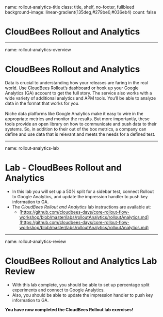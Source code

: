 name: rollout-analytics-title
class: title, shelf, no-footer, fullbleed
background-image: linear-gradient(135deg,#279be0,#036eb4)
count: false

# CloudBees Rollout and Analytics

---
name: rollout-analytics-overview
# CloudBees Rollout and Analytics

Data is crucial to understanding how your releases are faring in the real world. Use CloudBees Rollout’s dashboard or hook up your Google Analytics (GA) account to get the full story. The service also works with a wide variety of additional analytics and APM tools. You’ll be able to analyze data in the format that works for you.
<br/>
<br/>
Niche data platforms like Google Analytics make it easy to wire in the appropriate metrics and monitor the results. But more importantly, these tools provide an open library on how to communicate and push data to their systems. So, in addition to their out of the box metrics, a company can define and use data that is relevant and meets the needs for a defined test.

---
name: rollout-analytics-lab
# Lab - CloudBees Rollout and Analytics

* In this lab you will set up a 50% split for a sidebar test, connect Rollout to Google Analytics, and update the impression handler to push key information to GA.
* The *CloudBees Rollout and Analytics* lab instructions are available at:
  * [https://github.com/cloudbees-days/core-rollout-flow-workshop/blob/master/labs/rolloutAnalytics/rolloutAnalytics.md](https://github.com/cloudbees-days/core-rollout-flow-workshop/blob/master/labs/rolloutAnalytics/rolloutAnalytics.md)

---
name: rollout-analytics-review
# CloudBees Rollout and Analytics Lab Review

* With this lab complete, you should be able to set up percentage split experiments and connect to Google Analytics.
* Also, you should be able to update the impression handler to push key information to GA.

**You have now completed the CloudBees Rollout lab exercises!** 
